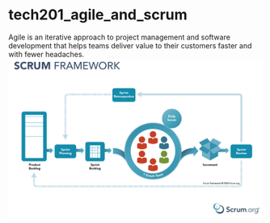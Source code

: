 # tech201_agile_and_scrum
Agile is an iterative approach to project management and software development that helps teams deliver value to their customers faster and with fewer headaches. 
![](screen_shot_2021-01-10_at_9.14.17_am.png)